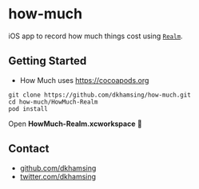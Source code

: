 # how-much

iOS app to record how much things cost using [`Realm`](https://realm.io).

## Getting Started

- How Much uses https://cocoapods.org

```
git clone https://github.com/dkhamsing/how-much.git
cd how-much/HowMuch-Realm
pod install
```

Open **HowMuch-Realm.xcworkspace** :rocket:

## Contact

- [github.com/dkhamsing](https://github.com/dkhamsing)
- [twitter.com/dkhamsing](https://twitter.com/dkhamsing)
